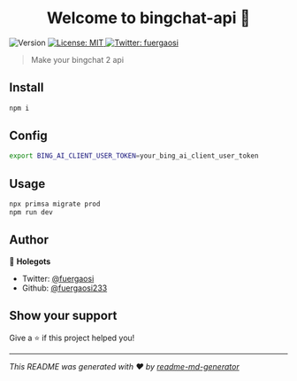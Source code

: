 <h1 align="center">Welcome to bingchat-api 👋</h1>
<p>
  <img alt="Version" src="https://img.shields.io/badge/version-1.0.0-blue.svg?cacheSeconds=2592000" />
  <a href="#" target="_blank">
    <img alt="License: MIT" src="https://img.shields.io/badge/License-MIT-yellow.svg" />
  </a>
  <a href="https://twitter.com/fuergaosi" target="_blank">
    <img alt="Twitter: fuergaosi" src="https://img.shields.io/twitter/follow/fuergaosi.svg?style=social" />
  </a>
</p>

> Make your bingchat 2 api

## Install

```sh
npm i
```

## Config

```sh
export BING_AI_CLIENT_USER_TOKEN=your_bing_ai_client_user_token
```

## Usage

```sh
npx primsa migrate prod
npm run dev
```

## Author

👤 **Holegots**

* Twitter: [@fuergaosi](https://twitter.com/fuergaosi)
* Github: [@fuergaosi233](https://github.com/fuergaosi233)

## Show your support

Give a ⭐️ if this project helped you!

***
_This README was generated with ❤️ by [readme-md-generator](https://github.com/kefranabg/readme-md-generator)_